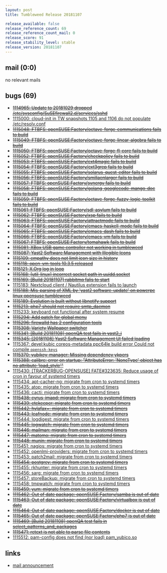 ```yaml
---
layout: post
title: Tumbleweed Release 20181107

release_available: false
release_reference_count: 69
release_reference_count_mail: 0
release_score: 91
release_stability_level: stable
release_version: 20181107
---
```


## mail (0:0)

no relevant mails

## bugs (69)

<!--more-->

- ~~[1114965: Update to 20181029 dropped /etc/sysconfig/SuSEfirewall2.d/services/sshd](https://bugzilla.opensuse.org/show_bug.cgi?id=1114965)~~
- [1115000: cloud-init in TW snapshots 1105 and 1106 do not populate /etc/resolv.conf](https://bugzilla.opensuse.org/show_bug.cgi?id=1115000)
- ~~[1115048: FTBFS: openSUSE:Factory/octave-forge-communications fails to build](https://bugzilla.opensuse.org/show_bug.cgi?id=1115048)~~
- ~~[1115049: FTBFS: openSUSE:Factory/octave-forge-linear-algebra fails to build](https://bugzilla.opensuse.org/show_bug.cgi?id=1115049)~~
- ~~[1115050: FTBFS: openSUSE:Factory/octave-forge-fl-core fails to build](https://bugzilla.opensuse.org/show_bug.cgi?id=1115050)~~
- ~~[1115052: FTBFS: openSUSE:Factory/checkpolicy fails to build](https://bugzilla.opensuse.org/show_bug.cgi?id=1115052)~~
- ~~[1115053: FTBFS: openSUSE:Factory/ext4magic fails to build](https://bugzilla.opensuse.org/show_bug.cgi?id=1115053)~~
- ~~[1115054: FTBFS: openSUSE:Factory/ext3grep fails to build](https://bugzilla.opensuse.org/show_bug.cgi?id=1115054)~~
- ~~[1115055: FTBFS: openSUSE:Factory/solarus-quest-editor fails to build](https://bugzilla.opensuse.org/show_bug.cgi?id=1115055)~~
- ~~[1115056: FTBFS: openSUSE:Factory/smillaenlarger fails to build](https://bugzilla.opensuse.org/show_bug.cgi?id=1115056)~~
- ~~[1115057: FTBFS: openSUSE:Factory/synergy fails to build](https://bugzilla.opensuse.org/show_bug.cgi?id=1115057)~~
- ~~[1115058: FTBFS: openSUSE:Factory/golang-googlecode-mango-doc fails to build](https://bugzilla.opensuse.org/show_bug.cgi?id=1115058)~~
- ~~[1115059: FTBFS: openSUSE:Factory/octave-forge-fuzzy-logic-toolkit fails to build](https://bugzilla.opensuse.org/show_bug.cgi?id=1115059)~~
- ~~[1115061: FTBFS: openSUSE:Factory/sdl-asylum fails to build](https://bugzilla.opensuse.org/show_bug.cgi?id=1115061)~~
- ~~[1115062: FTBFS: openSUSE:Factory/xsp fails to build](https://bugzilla.opensuse.org/show_bug.cgi?id=1115062)~~
- ~~[1115063: FTBFS: openSUSE:Factory/attractmode fails to build](https://bugzilla.opensuse.org/show_bug.cgi?id=1115063)~~
- ~~[1115064: FTBFS: openSUSE:Factory/emacs-haskell-mode fails to build](https://bugzilla.opensuse.org/show_bug.cgi?id=1115064)~~
- ~~[1115065: FTBFS: openSUSE:Factory/emacs-dash fails to build](https://bugzilla.opensuse.org/show_bug.cgi?id=1115065)~~
- ~~[1115066: FTBFS: openSUSE:Factory/emacs-vm fails to build](https://bugzilla.opensuse.org/show_bug.cgi?id=1115066)~~
- ~~[1115067: FTBFS: openSUSE:Factory/tomahawk fails to build](https://bugzilla.opensuse.org/show_bug.cgi?id=1115067)~~
- ~~[1115081: XBox USB game controller not working in tumbleweed](https://bugzilla.opensuse.org/show_bug.cgi?id=1115081)~~
- ~~[1115087: Yast2 Software Management with Illegible Icons](https://bugzilla.opensuse.org/show_bug.cgi?id=1115087)~~
- ~~[1115109: empathy does not limit icon size in history](https://bugzilla.opensuse.org/show_bug.cgi?id=1115109)~~
- ~~[1115118: open-vm-tools 10.3.5 released](https://bugzilla.opensuse.org/show_bug.cgi?id=1115118)~~
- ~~[1115121: X.Org log in loop](https://bugzilla.opensuse.org/show_bug.cgi?id=1115121)~~
- ~~[1115168: \[util-linux\] incorrect socket path in uuidd.socket](https://bugzilla.opensuse.org/show_bug.cgi?id=1115168)~~
- ~~[1115169: \[Build 20181107\] rabbitmq falis to start](https://bugzilla.opensuse.org/show_bug.cgi?id=1115169)~~
- [1115183: Nextcloud client / Nautilus extension fails to launch](https://bugzilla.opensuse.org/show_bug.cgi?id=1115183)
- ~~[1115188: Mis-parsing of XML by 'yast2 software-update' on powerpc linux opensuse tumbleweed](https://bugzilla.opensuse.org/show_bug.cgi?id=1115188)~~
- ~~[1115189: Evolution is built without libnotify support](https://bugzilla.opensuse.org/show_bug.cgi?id=1115189)~~
- ~~[1115213: php7 should not require smtp_daemon](https://bugzilla.opensuse.org/show_bug.cgi?id=1115213)~~
- [1115233: keyboard not functional after system resume](https://bugzilla.opensuse.org/show_bug.cgi?id=1115233)
- ~~[1115294: Add patch for global menu](https://bugzilla.opensuse.org/show_bug.cgi?id=1115294)~~
- ~~[1115296: firewalld has 2 configuration tools](https://bugzilla.opensuse.org/show_bug.cgi?id=1115296)~~
- ~~[1115308: Variety Wallpaper switcher](https://bugzilla.opensuse.org/show_bug.cgi?id=1115308)~~
- ~~[1115341: \[Build 20181108\] openQA test fails in yast2_i](https://bugzilla.opensuse.org/show_bug.cgi?id=1115341)~~
- ~~[1115345: \[20181108\] Yast2 Software Management UI failed loading](https://bugzilla.opensuse.org/show_bug.cgi?id=1115345)~~
- [1115367: devel:kubic coreos-metadata ppc64le build error  Could not compile `openssh-keys`](https://bugzilla.opensuse.org/show_bug.cgi?id=1115367)
- ~~[1115370: yubikey-manager: Missing dependency ykpers](https://bugzilla.opensuse.org/show_bug.cgi?id=1115370)~~
- ~~[1115388: calibre: error on startup: "AttributeError: 'NoneType' object has no attribute 'load_style'"](https://bugzilla.opensuse.org/show_bug.cgi?id=1115388)~~
- [1115430: \[TRACKERBUG-OPENSUSE\] FATE#323635: Reduce usage of cron in favour of systemd timers](https://bugzilla.opensuse.org/show_bug.cgi?id=1115430)
- [1115434: apt-cacher-ng: migrate from cron to systemd timers](https://bugzilla.opensuse.org/show_bug.cgi?id=1115434)
- [1115435: atop: migrate from cron to systemd timers](https://bugzilla.opensuse.org/show_bug.cgi?id=1115435)
- [1115436: cacti: migrate from cron to systemd timers](https://bugzilla.opensuse.org/show_bug.cgi?id=1115436)
- ~~[1115438: cyrus-imapd: migrate from cron to systemd timers](https://bugzilla.opensuse.org/show_bug.cgi?id=1115438)~~
- ~~[1115439: etckeeper: migrate from cron to systemd timers](https://bugzilla.opensuse.org/show_bug.cgi?id=1115439)~~
- ~~[1115442: hylafax+: migrate from cron to systemd timers](https://bugzilla.opensuse.org/show_bug.cgi?id=1115442)~~
- ~~[1115443: leafnode: migrate from cron to systemd timers](https://bugzilla.opensuse.org/show_bug.cgi?id=1115443)~~
- [1115444: logdigest: migrate from cron to systemd timers](https://bugzilla.opensuse.org/show_bug.cgi?id=1115444)
- ~~[1115445: logwatch: migrate from cron to systemd timers](https://bugzilla.opensuse.org/show_bug.cgi?id=1115445)~~
- ~~[1115446: mailman: migrate from cron to systemd timers](https://bugzilla.opensuse.org/show_bug.cgi?id=1115446)~~
- ~~[1115447: matomo: migrate from cron to systemd timers](https://bugzilla.opensuse.org/show_bug.cgi?id=1115447)~~
- ~~[1115448: munin: migrate from cron to systemd timers](https://bugzilla.opensuse.org/show_bug.cgi?id=1115448)~~
- [1115451: nagios: migrate from cron to systemd timers](https://bugzilla.opensuse.org/show_bug.cgi?id=1115451)
- [1115452: openlmi-providers: migrate from cron to systemd timers](https://bugzilla.opensuse.org/show_bug.cgi?id=1115452)
- [1115453: patch2mail: migrate from cron to systemd timers](https://bugzilla.opensuse.org/show_bug.cgi?id=1115453)
- ~~[1115454: postgrey: migrate from cron to systemd timers](https://bugzilla.opensuse.org/show_bug.cgi?id=1115454)~~
- [1115455: rkhunter: migrate from cron to systemd timers](https://bugzilla.opensuse.org/show_bug.cgi?id=1115455)
- [1115456: sarg: migrate from cron to systemd timers](https://bugzilla.opensuse.org/show_bug.cgi?id=1115456)
- [1115457: storeBackup: migrate from cron to systemd timers](https://bugzilla.opensuse.org/show_bug.cgi?id=1115457)
- [1115458: tmpwatch: migrate from cron to systemd timers](https://bugzilla.opensuse.org/show_bug.cgi?id=1115458)
- ~~[1115459: yum: migrate from cron to systemd timers](https://bugzilla.opensuse.org/show_bug.cgi?id=1115459)~~
- ~~[1115462: Out of date package: openSUSE:Factory/samba is out of date](https://bugzilla.opensuse.org/show_bug.cgi?id=1115462)~~
- ~~[1115463: Out of date package: openSUSE:Factory/virtualbox is out of date](https://bugzilla.opensuse.org/show_bug.cgi?id=1115463)~~
- ~~[1115464: Out of date package: openSUSE:Factory/docker is out of date](https://bugzilla.opensuse.org/show_bug.cgi?id=1115464)~~
- ~~[1115465: Out of date package: openSUSE:Factory/php7 is out of date](https://bugzilla.opensuse.org/show_bug.cgi?id=1115465)~~
- ~~[1115469: \[Build 20181108\] openQA test fails in select_patterns_and_packages](https://bugzilla.opensuse.org/show_bug.cgi?id=1115469)~~
- ~~[1115471: retext is not able to parse file contents](https://bugzilla.opensuse.org/show_bug.cgi?id=1115471)~~
- [1115512: pam-config does not find (nor load) pam_yubico.so](https://bugzilla.opensuse.org/show_bug.cgi?id=1115512)



## links

- [mail announcement](https://lists.opensuse.org/opensuse-factory/2018-11/msg00029.html)
